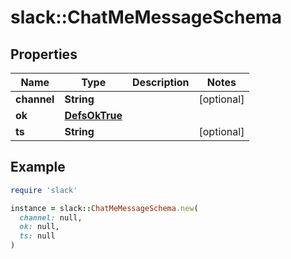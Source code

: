 # slack::ChatMeMessageSchema

## Properties

| Name | Type | Description | Notes |
| ---- | ---- | ----------- | ----- |
| **channel** | **String** |  | [optional] |
| **ok** | [**DefsOkTrue**](DefsOkTrue.md) |  |  |
| **ts** | **String** |  | [optional] |

## Example

```ruby
require 'slack'

instance = slack::ChatMeMessageSchema.new(
  channel: null,
  ok: null,
  ts: null
)
```

